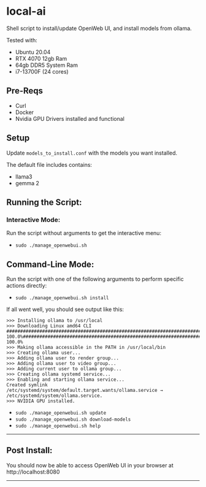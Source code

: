 # local-ai
Shell script to install/update OpenWeb UI, and install models from ollama.

Tested with:
- Ubuntu 20.04
- RTX 4070 12gb Ram
- 64gb DDR5 System Ram
- i7-13700F (24 cores)



## Pre-Reqs

- Curl
- Docker
- Nvidia GPU Drivers installed and functional



## Setup

Update `models_to_install.conf` with the models you want installed. 

The default file includes contains:
- llama3
- gemma 2



## Running the Script:

### Interactive Mode:
Run the script without arguments to get the interactive menu:

  - `sudo ./manage_openwebui.sh`

## Command-Line Mode:

Run the script with one of the following arguments to perform specific actions directly:

  - `sudo ./manage_openwebui.sh install`

If all went well, you should see output like this:
```
>>> Installing ollama to /usr/local
>>> Downloading Linux amd64 CLI
######################################################################## 100.0%######################################################################### 100.0%
>>> Making ollama accessible in the PATH in /usr/local/bin
>>> Creating ollama user...
>>> Adding ollama user to render group...
>>> Adding ollama user to video group...
>>> Adding current user to ollama group...
>>> Creating ollama systemd service...
>>> Enabling and starting ollama service...
Created symlink /etc/systemd/system/default.target.wants/ollama.service → /etc/systemd/system/ollama.service.
>>> NVIDIA GPU installed.
```

  - `sudo ./manage_openwebui.sh update`
  - `sudo ./manage_openwebui.sh download-models`
  - `sudo ./manage_openwebui.sh help`

----------------------------------------------------------------------------------

## Post Install:

You should now be able to access OpenWeb UI in your browser at http://localhost:8080

----------------------------------------------------------------------------------


